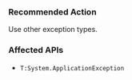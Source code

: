### Recommended Action
Use other exception types.

### Affected APIs
* `T:System.ApplicationException`
